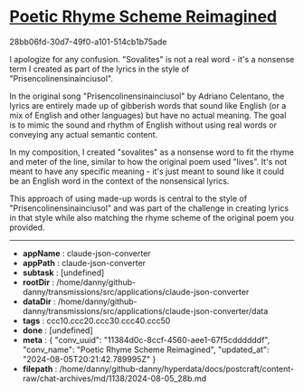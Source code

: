 # [Poetic Rhyme Scheme Reimagined](https://claude.ai/chat/11384d0c-8ccf-4560-aee1-67f5cddddddf)

28bb06fd-30d7-49f0-a101-514cb1b75ade

 I apologize for any confusion. "Sovalites" is not a real word - it's a nonsense term I created as part of the lyrics in the style of "Prisencolinensinainciusol". 

In the original song "Prisencolinensinainciusol" by Adriano Celentano, the lyrics are entirely made up of gibberish words that sound like English (or a mix of English and other languages) but have no actual meaning. The goal is to mimic the sound and rhythm of English without using real words or conveying any actual semantic content.

In my composition, I created "sovalites" as a nonsense word to fit the rhyme and meter of the line, similar to how the original poem used "lives". It's not meant to have any specific meaning - it's just meant to sound like it could be an English word in the context of the nonsensical lyrics.

This approach of using made-up words is central to the style of "Prisencolinensinainciusol" and was part of the challenge in creating lyrics in that style while also matching the rhyme scheme of the original poem you provided.

---

* **appName** : claude-json-converter
* **appPath** : claude-json-converter
* **subtask** : [undefined]
* **rootDir** : /home/danny/github-danny/transmissions/src/applications/claude-json-converter
* **dataDir** : /home/danny/github-danny/transmissions/src/applications/claude-json-converter/data
* **tags** : ccc10.ccc20.ccc30.ccc40.ccc50
* **done** : [undefined]
* **meta** : {
  "conv_uuid": "11384d0c-8ccf-4560-aee1-67f5cddddddf",
  "conv_name": "Poetic Rhyme Scheme Reimagined",
  "updated_at": "2024-08-05T20:21:42.789995Z"
}
* **filepath** : /home/danny/github-danny/hyperdata/docs/postcraft/content-raw/chat-archives/md/1138/2024-08-05_28b.md